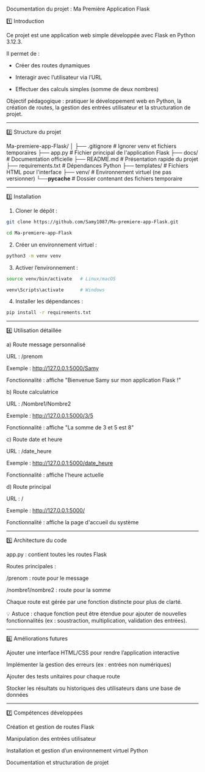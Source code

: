 Documentation du projet : Ma Première Application Flask

1️⃣ Introduction

Ce projet est une application web simple développée avec Flask en Python 3.12.3.

Il permet de :

- Créer des routes dynamiques

- Interagir avec l’utilisateur via l’URL

- Effectuer des calculs simples (somme de deux nombres)


Objectif pédagogique : pratiquer le développement web en Python, la création de routes, la gestion des entrées utilisateur et la structuration de projet.


---

2️⃣ Structure du projet

Ma-premiere-app-Flask/
│
├── .gitignore              # Ignorer venv et fichiers temporaires
├── app.py                  # Fichier principal de l'application Flask
├── docs/                   # Documentation officielle
├── README.md               # Présentation rapide du projet
├── requirements.txt        # Dépendances Python
├── templates/              # Fichiers HTML pour l'interface
├── venv/                   # Environnement virtuel (ne pas versionner)
└──__pycache__              # Dossier contenant des fichiers temporaire 


---

3️⃣ Installation

1. Cloner le dépôt :
```bash
git clone https://github.com/Samy1087/Ma-premiere-app-Flask.git
```
```bash
cd Ma-premiere-app-Flask
```

2. Créer un environnement virtuel :
```bash
python3 -m venv venv
```

3. Activer l’environnement :
```bash
source venv/bin/activate   # Linux/macOS
```
```bash
venv\Scripts\activate      # Windows
```

4. Installer les dépendances :
```bash
pip install -r requirements.txt
```
---

4️⃣ Utilisation détaillée

a) Route message personnalisé

URL : /prenom

Exemple : http://127.0.0.1:5000/Samy

Fonctionnalité : affiche "Bienvenue Samy sur mon application Flask !"


b) Route calculatrice

URL : /Nombre1/Nombre2

Exemple : http://127.0.0.1:5000/3/5

Fonctionnalité : affiche "La somme de 3 et 5 est 8"

c) Route date et heure

URL : /date_heure

Exemple : http://127.0.0.1:5000/date_heure

Fonctionnalité : affiche l'heure actuelle

d) Route principal

URL : /

Exemple : http://127.0.0.1:5000/

Fonctionnalité : affiche la page d'accueil du système 

---

5️⃣ Architecture du code

app.py : contient toutes les routes Flask

Routes principales :

/prenom : route pour le message 

/nombre1/nombre2 : route pour la somme


Chaque route est gérée par une fonction distincte pour plus de clarté.


💡 Astuce : chaque fonction peut être étendue pour ajouter de nouvelles fonctionnalités (ex : soustraction, multiplication, validation des entrées).


---

6️⃣ Améliorations futures

Ajouter une interface HTML/CSS pour rendre l’application interactive

Implémenter la gestion des erreurs (ex : entrées non numériques)

Ajouter des tests unitaires pour chaque route

Stocker les résultats ou historiques des utilisateurs dans une base de données



---

7️⃣ Compétences développées

Création et gestion de routes Flask

Manipulation des entrées utilisateur

Installation et gestion d’un environnement virtuel Python

Documentation et structuration de projet







